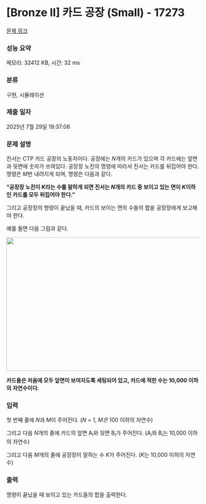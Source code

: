 # [Bronze II] 카드 공장 (Small) - 17273 

[문제 링크](https://www.acmicpc.net/problem/17273) 

### 성능 요약

메모리: 32412 KB, 시간: 32 ms

### 분류

구현, 시뮬레이션

### 제출 일자

2025년 7월 29일 19:37:06

### 문제 설명

<p>진서는 CTP 카드 공장의 노동자이다. 공장에는 <em>N</em>개의 카드가 있으며 각 카드에는 앞면과 뒷면에 숫자가 쓰여있다. 공장장 노진의 명령에 따라서 진서는 카드를 뒤집어야 한다. 명령은 <em>M</em>번 내려지게 되며, 명령은 다음과 같다.</p>

<p><strong>“공장장 노진이 <em>K</em>라는 수를 말하게 되면 진서는 <em>N</em>개의 카드 중 보이고 있는 면이 <em>K</em>이하인 카드를 모두 뒤집어야 한다.”</strong></p>

<p>그리고 공장장의 명령이 끝났을 때, 카드의 보이는 면의 수들의 합을 공장장에게 보고해야 한다.</p>

<p>예를 들면 다음 그림과 같다.</p>

<p style="text-align: center;"><img alt="" src="https://upload.acmicpc.net/5e43f5c7-2b66-4e72-9887-9f70e8cee266/-/preview/" style="width: 650px; height: 348px;"></p>

<p><strong>카드들은 처음에 모두 앞면이 보여지도록 세팅되어 있고, 카드에 적힌 수는 10,000 이하의 자연수이다.</strong></p>

### 입력 

 <p>첫 번째 줄에 <em>N</em>과 <em>M</em>이 주어진다. (<em>N </em>= 1, <em>M은 </em>100 이하의 자연수)</p>

<p>그리고 다음 <em>N</em>개의 줄에 카드의 앞면 A<sub>i</sub>와 뒷면 B<sub>i</sub>가 주어진다. (A<sub>i</sub>와 B<sub>i</sub>는 10,000 이하의 자연수)</p>

<p>그리고 다음 <em>M</em>개의 줄에 공장장이 말하는 수 <em>K</em>가 주어진다. (<em>K</em>는 10,000 이하의 자연수)</p>

### 출력 

 <p>명령이 끝났을 때 보이고 있는 카드들의 합을 출력한다.</p>

